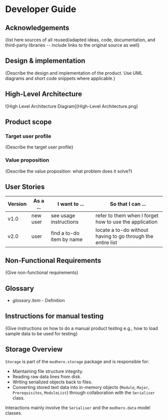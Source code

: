 # Developer Guide

## Acknowledgements

{list here sources of all reused/adapted ideas, code, documentation, and third-party libraries -- include links to the original source as well}

## Design & implementation

{Describe the design and implementation of the product. Use UML diagrams and short code snippets where applicable.}
## High-Level Architecture
![High Level Architecture Diagram](High-Level Architecture.png)
## Product scope
### Target user profile

{Describe the target user profile}

### Value proposition

{Describe the value proposition: what problem does it solve?}

## User Stories

|Version| As a ... | I want to ... | So that I can ...|
|--------|----------|---------------|------------------|
|v1.0|new user|see usage instructions|refer to them when I forget how to use the application|
|v2.0|user|find a to-do item by name|locate a to-do without having to go through the entire list|

## Non-Functional Requirements

{Give non-functional requirements}

## Glossary

* *glossary item* - Definition

## Instructions for manual testing

{Give instructions on how to do a manual product testing e.g., how to load sample data to be used for testing}


## Storage Overview

`Storage` is part of the `modhero.storage` package and is responsible for:
- Maintaining file structure integrity.
- Reading raw data lines from disk.
- Writing serialized objects back to files.
- Converting stored text data into in-memory objects (`Module`, `Major`, `Prerequisites`, `ModuleList`) through collaboration with the `Serialiser` class.

Interactions mainly involve the `Serialiser` and the `modhero.data` model classes.
